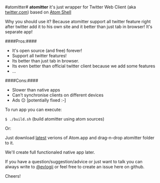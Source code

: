 
#atomitter#
**atomitter** it's just wrapper for Twitter Web Client (aka [twitter.com](https://twitter.com)) based on [Atom Shell](https://github.com/atom/atom-shell)

Why you should use it? Because atomitter support all twitter feature right after twitter add it to his own site and it better than just tab in browser! It's separate app!

####Pros:####

- It's open source (and free) forever!
- Support all twitter features!
- Its better than just tab in browser.
- Its even better than official twitter client because we add some features
- ...

####Cons:####

- Slower than native apps
- Can't synchronise clients on different devices
- Ads 😐 [potentially fixed :-]

To run app you can execute:

  `$ ./build.sh` (build atomitter using atom sources)

Or:

  Just download [latest](https://github.com/atom/atom-shell/releases/latest) verions of Atom.app and drag-n-drop atomitter folder to it.

We'll create full functionaled native app later.

If you have a question/suggestion/advice or just want to talk you can always write to [@evlogii](https://twitter.com/evlogii) or feel free to create an issue here on github.

Cheers!
